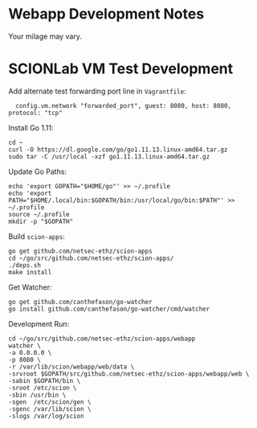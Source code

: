 # Webapp Development Notes

Your milage may vary.

# SCIONLab VM Test Development

Add alternate test forwarding port line in `Vagrantfile`:
```
  config.vm.network "forwarded_port", guest: 8080, host: 8080, protocol: "tcp"
```

Install Go 1.11:
```shell
cd ~
curl -O https://dl.google.com/go/go1.11.13.linux-amd64.tar.gz
sudo tar -C /usr/local -xzf go1.11.13.linux-amd64.tar.gz
```

Update Go Paths:
```shell
echo 'export GOPATH="$HOME/go"' >> ~/.profile
echo 'export PATH="$HOME/.local/bin:$GOPATH/bin:/usr/local/go/bin:$PATH"' >> ~/.profile
source ~/.profile
mkdir -p "$GOPATH"
```

Build `scion-apps`:
```shell
go get github.com/netsec-ethz/scion-apps
cd ~/go/src/github.com/netsec-ethz/scion-apps/
./deps.sh
make install
```

Get Watcher:
```shell
go get github.com/canthefason/go-watcher
go install github.com/canthefason/go-watcher/cmd/watcher
```

Development Run:
```shell
cd ~/go/src/github.com/netsec-ethz/scion-apps/webapp
watcher \
-a 0.0.0.0 \
-p 8080 \
-r /var/lib/scion/webapp/web/data \
-srvroot $GOPATH/src/github.com/netsec-ethz/scion-apps/webapp/web \
-sabin $GOPATH/bin \
-sroot /etc/scion \
-sbin /usr/bin \
-sgen  /etc/scion/gen \
-sgenc /var/lib/scion \
-slogs /var/log/scion
```
